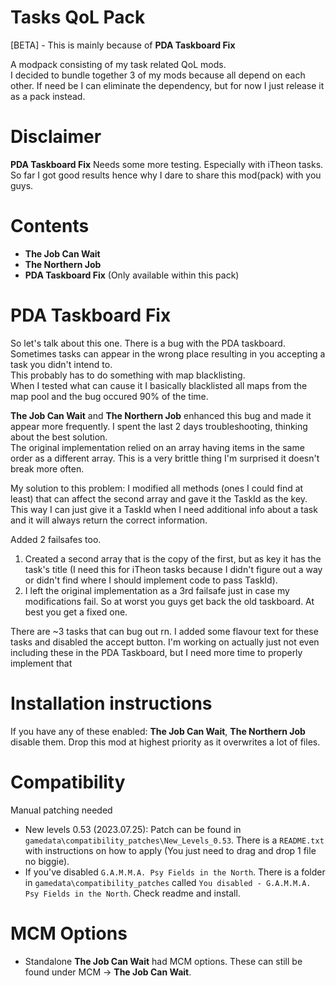 # Tasks QoL Pack
[BETA] - This is mainly because of **PDA Taskboard Fix**  

A modpack consisting of my task related QoL mods.  
I decided to bundle together 3 of my mods because all depend on each other. If need be I can eliminate the dependency, but for now I just release it as a pack instead.

# Disclaimer
**PDA Taskboard Fix** Needs some more testing. Especially with iTheon tasks.
So far I got good results hence why I dare to share this mod(pack) with you guys.

# Contents
- **The Job Can Wait**
- **The Northern Job**
- **PDA Taskboard Fix** (Only available within this pack)

# PDA Taskboard Fix
So let's talk about this one. There is a bug with the PDA taskboard.  
Sometimes tasks can appear in the wrong place resulting in you accepting a task you didn't intend to.  
This probably has to do something with map blacklisting.   
When I tested what can cause it I basically blacklisted all maps from the map pool and the bug occured 90% of the time.  
  
**The Job Can Wait** and **The Northern Job** enhanced this bug and made it appear more frequently. I spent the last 2 days troubleshooting, thinking about the best solution.  
The original implementation relied on an array having items in the same order as a different array. This is a very brittle thing I'm surprised it doesn't break more often.  

My solution to this problem: I modified all methods (ones I could find at least) that can affect the second array and gave it the TaskId as the key. This way I can just give it a TaskId when I need additional info about a task and it will always return the correct information.  
  
Added 2 failsafes too.
1. Created a second array that is the copy of the first, but as key it has the task's title (I need this for iTheon tasks because I didn't figure out a way or didn't find where I should implement code to pass TaskId).
1. I left the original implementation as a 3rd failsafe just in case my modifications fail. So at worst you guys get back the old taskboard. At best you get a fixed one.

There are ~3 tasks that can bug out rn. I added some flavour text for these tasks and disabled the accept button. 
I'm working on actually just not even including these in the PDA Taskboard, but I need more time to properly implement that

# Installation instructions
If you have any of these enabled: **The Job Can Wait**, **The Northern Job** disable them.
Drop this mod at highest priority as it overwrites a lot of files.

# Compatibility
Manual patching needed
- New levels 0.53 (2023.07.25): Patch can be found in `gamedata\compatibility_patches\New_Levels_0.53`. There is a `README.txt` with instructions on how to apply (You just need to drag and drop 1 file no biggie).
- If you've disabled `G.A.M.M.A. Psy Fields in the North`. There is a folder in `gamedata\compatibility_patches` called `You disabled - G.A.M.M.A. Psy Fields in the North`. Check readme and install.

# MCM Options
- Standalone **The Job Can Wait** had MCM options. These can still be found under MCM -> **The Job Can Wait**.
